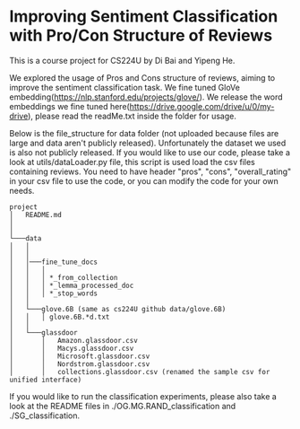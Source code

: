 # Improving Sentiment Classification with Pro/Con Structure of Reviews
This is a course project for CS224U by Di Bai and Yipeng He.

We explored the usage of Pros and Cons structure of reviews, aiming to improve the sentiment classification task. We fine tuned GloVe embedding(https://nlp.stanford.edu/projects/glove/). We release the word embeddings we fine tuned here(https://drive.google.com/drive/u/0/my-drive), please read the readMe.txt inside the folder for usage.

Below is the file_structure for data folder (not uploaded because files are large and data aren't publicly released). Unfortunately the dataset we used is also not publicly released. If you would like to use our code, please take a look at utils/dataLoader.py file, this script is used load the csv files containing reviews. You need to have header "pros", "cons", "overall_rating" in your csv file to use the code, or you can modify the code for your own needs.
```
project
│   README.md
│
│
└───data
│   │
│   │
│   │───fine_tune_docs
│   │   │
│   │   │ *_from_collection
│   │   │ *_lemma_processed_doc
│   │   │ *_stop_words
│   │
│   └───glove.6B (same as cs224U github data/glove.6B)
│   │   │ glove.6B.*d.txt
│   │
│   └───glassdoor
│       │   Amazon.glassdoor.csv
│       │   Macys.glassdoor.csv
│       │   Microsoft.glassdoor.csv
│       │   Nordstrom.glassdoor.csv
│       │   collections.glassdoor.csv (renamed the sample csv for unified interface)

```

If you would like to run the classification experiments, please also take a look at the README files in ./OG.MG.RAND_classification and ./SG_classification.
